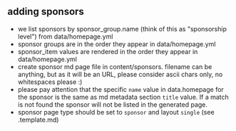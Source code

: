 ## adding sponsors


- we list sponsors by sponsor_group.name (think of this as "sponsorship level")
from data/homepage.yml
- sponsor groups are in the order they appear in data/homepage.yml
- sponsor_item values are rendered in the order they appear in data/homepage.yml
- create sponsor md page file in content/sponsors. filename can be anything, but
as it will be an URL, please consider ascii chars only, no whitespaces please :)
- please pay attention that the specific `name` value in data.homepage for the
sponsor is the same as md metadata section `title` value. If a match is not found
the sponsor will not be listed in the generated page.
- sponsor page type should be set to `sponsor` and layout `single` (see .template.md)
